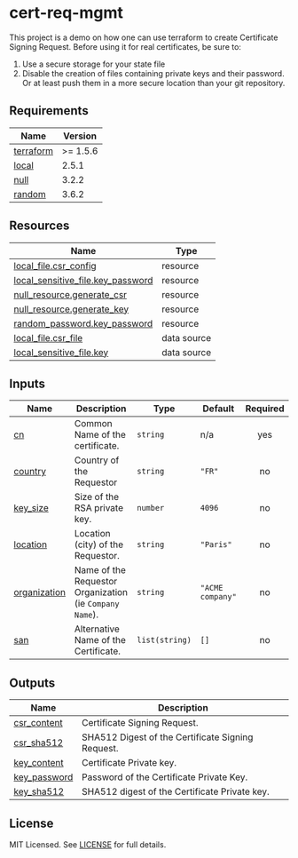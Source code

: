 # cert-req-mgmt

This project is a demo on how one can use terraform to create Certificate Signing Request.
Before using it for real certificates, be sure to:

1. Use a secure storage for your state file
2. Disable the creation of files containing private keys and their password. Or at least push them in a more secure location than your git repository.

<!-- BEGIN_TF_DOCS -->
## Requirements

| Name | Version |
|------|---------|
| <a name="requirement_terraform"></a> [terraform](#requirement_terraform) | >= 1.5.6 |
| <a name="requirement_local"></a> [local](#requirement_local) | 2.5.1 |
| <a name="requirement_null"></a> [null](#requirement_null) | 3.2.2 |
| <a name="requirement_random"></a> [random](#requirement_random) | 3.6.2 |

## Resources

| Name | Type |
|------|------|
| [local_file.csr_config](https://registry.terraform.io/providers/hashicorp/local/2.5.1/docs/resources/file) | resource |
| [local_sensitive_file.key_password](https://registry.terraform.io/providers/hashicorp/local/2.5.1/docs/resources/sensitive_file) | resource |
| [null_resource.generate_csr](https://registry.terraform.io/providers/hashicorp/null/3.2.2/docs/resources/resource) | resource |
| [null_resource.generate_key](https://registry.terraform.io/providers/hashicorp/null/3.2.2/docs/resources/resource) | resource |
| [random_password.key_password](https://registry.terraform.io/providers/hashicorp/random/3.6.2/docs/resources/password) | resource |
| [local_file.csr_file](https://registry.terraform.io/providers/hashicorp/local/2.5.1/docs/data-sources/file) | data source |
| [local_sensitive_file.key](https://registry.terraform.io/providers/hashicorp/local/2.5.1/docs/data-sources/sensitive_file) | data source |

## Inputs

| Name | Description | Type | Default | Required |
|------|-------------|------|---------|:--------:|
| <a name="input_cn"></a> [cn](#input_cn) | Common Name of the certificate. | `string` | n/a | yes |
| <a name="input_country"></a> [country](#input_country) | Country of the Requestor | `string` | `"FR"` | no |
| <a name="input_key_size"></a> [key_size](#input_key_size) | Size of the RSA private key. | `number` | `4096` | no |
| <a name="input_location"></a> [location](#input_location) | Location (city) of the Requestor. | `string` | `"Paris"` | no |
| <a name="input_organization"></a> [organization](#input_organization) | Name of the Requestor Organization (ie `Company Name`). | `string` | `"ACME company"` | no |
| <a name="input_san"></a> [san](#input_san) | Alternative Name of the Certificate. | `list(string)` | `[]` | no |

## Outputs

| Name | Description |
|------|-------------|
| <a name="output_csr_content"></a> [csr_content](#output_csr_content) | Certificate Signing Request. |
| <a name="output_csr_sha512"></a> [csr_sha512](#output_csr_sha512) | SHA512 Digest of the Certificate Signing Request. |
| <a name="output_key_content"></a> [key_content](#output_key_content) | Certificate Private key. |
| <a name="output_key_password"></a> [key_password](#output_key_password) | Password of the Certificate Private Key. |
| <a name="output_key_sha512"></a> [key_sha512](#output_key_sha512) | SHA512 digest of the Certificate Private key. |
<!-- END_TF_DOCS -->

## License

MIT Licensed. See [LICENSE](https://github.com/benoit-garcia/cert-req-mgmt/tree/main/LICENSE) for full details.
